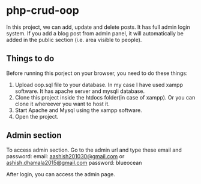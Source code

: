 # php-crud-oop
In this project, we can add, update and delete posts. It has full admin login system. If you add a blog post from admin panel, it will automatically be added in the public section (i.e. area visible to people).

## Things to do
Before running this porject on your browser, you need to do these things:
1. Upload oop.sql file to your database. In my case I have used xampp software. It has apache server and mysqli database.
2. Clone this project inside the htdocs folder(in case of xampp). Or you can clone it whereever you want to host it.
3. Start Apache and Mysql using the xampp software.
4. Open the project.

## Admin section
To access admin section. Go to the admin url and type these email and password:
email: aashish201030@gmail.com or ashish.dhamala2015@gmail.com
password: blueocean

After login, you can access the admin page.

